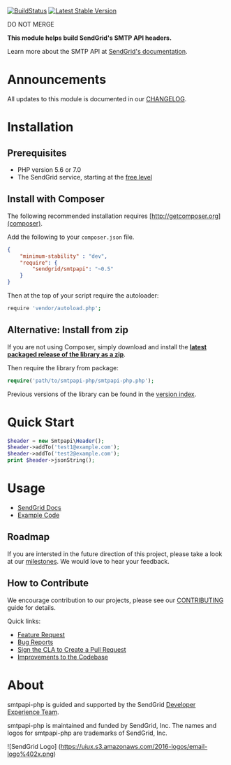 [![BuildStatus](https://api.travis-ci.org/sendgrid/smtpapi-php.png?branch=master)](https://travis-ci.org/sendgrid/smtpapi-php)
[![Latest Stable Version](https://poser.pugx.org/sendgrid/smtpapi/version.png)](https://packagist.org/packages/sendgrid/smtpapi)

DO NOT MERGE

**This module helps build SendGrid's SMTP API headers.**

Learn more about the SMTP API at [SendGrid's documentation](https://sendgrid.com/docs/API_Reference/SMTP_API/index.html).

# Announcements

All updates to this module is documented in our [CHANGELOG](https://github.com/sendgrid/smtpapi-php/blob/master/CHANGELOG.md).

# Installation

## Prerequisites

- PHP version 5.6 or 7.0
- The SendGrid service, starting at the [free level](https://sendgrid.com/free?source=smtpapi-php)

## Install with Composer

The following recommended installation requires [http://getcomposer.org](composer).

Add the following to your `composer.json` file.

```json
{
    "minimum-stability" : "dev",
    "require": {
        "sendgrid/smtpapi": "~0.5"
    }
}
```

Then at the top of your script require the autoloader:

```bash
require 'vendor/autoload.php';
```

## Alternative: Install from zip

If you are not using Composer, simply download and install the **[latest packaged release of the library as a zip](https://sendgrid-open-source.s3.amazonaws.com/smtpapi-php/smtpapi-php.zip)**.

Then require the library from package:

```php
require('path/to/smtpapi-php/smtpapi-php.php');
```

Previous versions of the library can be found in the [version index](https://sendgrid-open-source.s3.amazonaws.com/index.html).

# Quick Start

```php
$header = new Smtpapi\Header();
$header->addTo('test1@example.com');
$header->addTo('test2@example.com');
print $header->jsonString();
```

# Usage

- [SendGrid Docs](https://sendgrid.com/docs/API_Reference/SMTP_API/index.html)
- [Example Code](https://github.com/sendgrid/smtpapi-php/tree/master/examples)

## Roadmap

If you are intersted in the future direction of this project, please take a look at our [milestones](https://github.com/sendgrid/smtpapi-php/milestones). We would love to hear your feedback.

## How to Contribute

We encourage contribution to our projects, please see our [CONTRIBUTING](https://github.com/sendgrid/smtpapi-php/blob/master/CONTRIBUTING.md) guide for details.

Quick links:

- [Feature Request](https://github.com/sendgrid/smtpapi-php/blob/master/CONTRIBUTING.md#feature_request)
- [Bug Reports](https://github.com/sendgrid/smtpapi-php/blob/master/CONTRIBUTING.md#submit_a_bug_report)
- [Sign the CLA to Create a Pull Request](https://github.com/sendgrid/smtpapi-php/blob/master/CONTRIBUTING.md#cla)
- [Improvements to the Codebase](https://github.com/sendgrid/smtpapi-php/blob/master/CONTRIBUTING.md#improvements_to_the_codebase)

# About

smtpapi-php is guided and supported by the SendGrid [Developer Experience Team](mailto:dx@sendgrid.com).

smtpapi-php is maintained and funded by SendGrid, Inc. The names and logos for smtpapi-php are trademarks of SendGrid, Inc.

![SendGrid Logo]
(https://uiux.s3.amazonaws.com/2016-logos/email-logo%402x.png)
